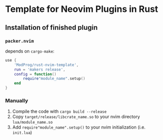 # Template for Neovim Plugins in Rust

## Installation of finished plugin
### `packer.nvim`
depends on `cargo-make`:

```lua
use {
    'ModProg/rust-nvim-template', 
    run = 'makers release',
    config = function()
        require"module_name".setup()
    end
}
```

### Manually

1. Compile the code with `cargo build --release`
2. Copy `target/release/libcrate_name.so` to your nvim directory `lua/module_name.so`
3. Add `require"module_name".setup()` to your nvim initialization (i.e. `init.lua`)
